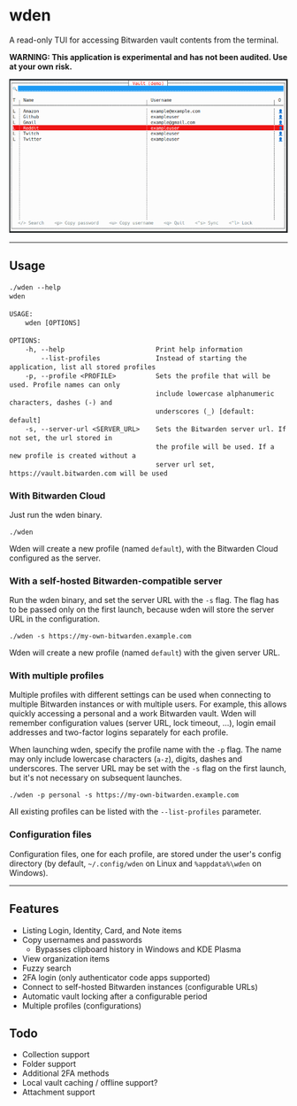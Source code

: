 # wden

A read-only TUI for accessing Bitwarden vault contents from the terminal.

**WARNING: This application is experimental and has not been audited. Use at your own risk.**

![Screenshot](doc/vault_screenshot.png)

---

## Usage

```
./wden --help
wden 

USAGE:
    wden [OPTIONS]

OPTIONS:
    -h, --help                       Print help information
        --list-profiles              Instead of starting the application, list all stored profiles
    -p, --profile <PROFILE>          Sets the profile that will be used. Profile names can only
                                     include lowercase alphanumeric characters, dashes (-) and
                                     underscores (_) [default: default]
    -s, --server-url <SERVER_URL>    Sets the Bitwarden server url. If not set, the url stored in
                                     the profile will be used. If a new profile is created without a
                                     server url set, https://vault.bitwarden.com will be used
```

### With Bitwarden Cloud

Just run the wden binary.
```
./wden
```

Wden will create a new profile (named `default`), with the Bitwarden Cloud configured as the server.

### With a self-hosted Bitwarden-compatible server

Run the wden binary, and set the server URL with the `-s` flag. The flag has to be passed only on the first launch, because wden will store the server URL in the configuration.

```
./wden -s https://my-own-bitwarden.example.com
```

Wden will create a new profile (named `default`) with the given server URL.

### With multiple profiles

Multiple profiles with different settings can be used when connecting to multiple Bitwarden instances or with multiple users. For example, this allows quickly accessing a personal and a work Bitwarden vault. Wden will remember configuration values (server URL, lock timeout, ...), login email addresses and two-factor logins separately for each profile.

When launching wden, specify the profile name with the `-p` flag. The name may only include lowercase characters (`a-z`), digits, dashes and underscores. The server URL may be set with the `-s` flag on the first launch, but it's not necessary on subsequent launches.

```
./wden -p personal -s https://my-own-bitwarden.example.com
```

All existing profiles can be listed with the `--list-profiles` parameter.

### Configuration files

Configuration files, one for each profile, are stored under the user's config directory (by default, `~/.config/wden` on Linux and `%appdata%\wden` on Windows).

---

## Features

- Listing Login, Identity, Card, and Note items
- Copy usernames and passwords
    - Bypasses clipboard history in Windows and KDE Plasma
- View organization items
- Fuzzy search
- 2FA login (only authenticator code apps supported)
- Connect to self-hosted Bitwarden instances (configurable URLs)
- Automatic vault locking after a configurable period
- Multiple profiles (configurations)

## Todo

- Collection support
- Folder support
- Additional 2FA methods
- Local vault caching / offline support?
- Attachment support
